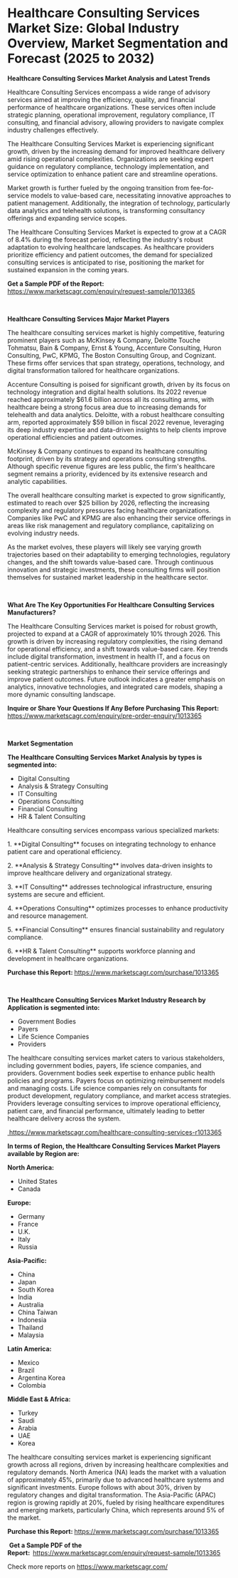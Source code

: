 <p><h1>Healthcare Consulting Services Market Size: Global Industry Overview, Market Segmentation and Forecast (2025 to 2032)</h1></p><p><strong>Healthcare Consulting Services Market Analysis and Latest Trends</strong></p>
<p><p>Healthcare Consulting Services encompass a wide range of advisory services aimed at improving the efficiency, quality, and financial performance of healthcare organizations. These services often include strategic planning, operational improvement, regulatory compliance, IT consulting, and financial advisory, allowing providers to navigate complex industry challenges effectively.</p><p>The Healthcare Consulting Services Market is experiencing significant growth, driven by the increasing demand for improved healthcare delivery amid rising operational complexities. Organizations are seeking expert guidance on regulatory compliance, technology implementation, and service optimization to enhance patient care and streamline operations. </p><p>Market growth is further fueled by the ongoing transition from fee-for-service models to value-based care, necessitating innovative approaches to patient management. Additionally, the integration of technology, particularly data analytics and telehealth solutions, is transforming consultancy offerings and expanding service scopes.</p><p>The Healthcare Consulting Services Market is expected to grow at a CAGR of 8.4% during the forecast period, reflecting the industry's robust adaptation to evolving healthcare landscapes. As healthcare providers prioritize efficiency and patient outcomes, the demand for specialized consulting services is anticipated to rise, positioning the market for sustained expansion in the coming years.</p></p>
<p><strong>Get a Sample PDF of the Report:&nbsp;</strong> <a href="https://www.marketscagr.com/enquiry/request-sample/1013365?utm_campaign=1835&utm_medium=2&utm_source=Github&utm_content=ia&utm_term=06032025&utm_id=healthcare-consulting-services">https://www.marketscagr.com/enquiry/request-sample/1013365</a></p>
<p>&nbsp;</p>
<p><strong>Healthcare Consulting Services Major Market Players</strong></p>
<p><p>The healthcare consulting services market is highly competitive, featuring prominent players such as McKinsey & Company, Deloitte Touche Tohmatsu, Bain & Company, Ernst & Young, Accenture Consulting, Huron Consulting, PwC, KPMG, The Boston Consulting Group, and Cognizant. These firms offer services that span strategy, operations, technology, and digital transformation tailored for healthcare organizations.</p><p>Accenture Consulting is poised for significant growth, driven by its focus on technology integration and digital health solutions. Its 2022 revenue reached approximately $61.6 billion across all its consulting arms, with healthcare being a strong focus area due to increasing demands for telehealth and data analytics. Deloitte, with a robust healthcare consulting arm, reported approximately $59 billion in fiscal 2022 revenue, leveraging its deep industry expertise and data-driven insights to help clients improve operational efficiencies and patient outcomes. </p><p>McKinsey & Company continues to expand its healthcare consulting footprint, driven by its strategy and operations consulting strengths. Although specific revenue figures are less public, the firm's healthcare segment remains a priority, evidenced by its extensive research and analytic capabilities. </p><p>The overall healthcare consulting market is expected to grow significantly, estimated to reach over $25 billion by 2026, reflecting the increasing complexity and regulatory pressures facing healthcare organizations. Companies like PwC and KPMG are also enhancing their service offerings in areas like risk management and regulatory compliance, capitalizing on evolving industry needs.</p><p>As the market evolves, these players will likely see varying growth trajectories based on their adaptability to emerging technologies, regulatory changes, and the shift towards value-based care. Through continuous innovation and strategic investments, these consulting firms will position themselves for sustained market leadership in the healthcare sector.</p></p>
<p>&nbsp;</p>
<p><strong>What Are The Key Opportunities For Healthcare Consulting Services Manufacturers?</strong></p>
<p><p>The Healthcare Consulting Services market is poised for robust growth, projected to expand at a CAGR of approximately 10% through 2026. This growth is driven by increasing regulatory complexities, the rising demand for operational efficiency, and a shift towards value-based care. Key trends include digital transformation, investment in health IT, and a focus on patient-centric services. Additionally, healthcare providers are increasingly seeking strategic partnerships to enhance their service offerings and improve patient outcomes. Future outlook indicates a greater emphasis on analytics, innovative technologies, and integrated care models, shaping a more dynamic consulting landscape.</p></p>
<p><strong>Inquire or Share Your Questions If Any Before Purchasing This Report:</strong> <a href="https://www.marketscagr.com/enquiry/pre-order-enquiry/1013365?utm_campaign=1835&utm_medium=2&utm_source=Github&utm_content=ia&utm_term=06032025&utm_id=healthcare-consulting-services">https://www.marketscagr.com/enquiry/pre-order-enquiry/1013365</a></p>
<p>&nbsp;</p>
<p><strong>Market Segmentation</strong></p>
<p><strong>The Healthcare Consulting Services Market Analysis by types is segmented into:</strong></p>
<p><ul><li>Digital Consulting</li><li>Analysis & Strategy Consulting</li><li>IT Consulting</li><li>Operations Consulting</li><li>Financial Consulting</li><li>HR & Talent Consulting</li></ul></p>
<p><p>Healthcare consulting services encompass various specialized markets: </p><p>1. **Digital Consulting** focuses on integrating technology to enhance patient care and operational efficiency.  </p><p>2. **Analysis & Strategy Consulting** involves data-driven insights to improve healthcare delivery and organizational strategy.  </p><p>3. **IT Consulting** addresses technological infrastructure, ensuring systems are secure and efficient.  </p><p>4. **Operations Consulting** optimizes processes to enhance productivity and resource management.  </p><p>5. **Financial Consulting** ensures financial sustainability and regulatory compliance.  </p><p>6. **HR & Talent Consulting** supports workforce planning and development in healthcare organizations.</p></p>
<p><strong>Purchase this Report:&nbsp;</strong><a href="https://www.marketscagr.com/purchase/1013365?utm_campaign=1835&utm_medium=2&utm_source=Github&utm_content=ia&utm_term=06032025&utm_id=healthcare-consulting-services">https://www.marketscagr.com/purchase/1013365</a></p>
<p>&nbsp;</p>
<p><strong>The Healthcare Consulting Services Market Industry Research by Application is segmented into:</strong></p>
<p><ul><li>Government Bodies</li><li>Payers</li><li>Life Science Companies</li><li>Providers</li></ul></p>
<p><p>The healthcare consulting services market caters to various stakeholders, including government bodies, payers, life science companies, and providers. Government bodies seek expertise to enhance public health policies and programs. Payers focus on optimizing reimbursement models and managing costs. Life science companies rely on consultants for product development, regulatory compliance, and market access strategies. Providers leverage consulting services to improve operational efficiency, patient care, and financial performance, ultimately leading to better healthcare delivery across the system.</p></p>
<p><a href="https://www.marketscagr.com/healthcare-consulting-services-r1013365?utm_campaign=1835&utm_medium=2&utm_source=Github&utm_content=ia&utm_term=06032025&utm_id=healthcare-consulting-services">&nbsp;https://www.marketscagr.com/healthcare-consulting-services-r1013365</a></p>
<p><strong>In terms of Region, the Healthcare Consulting Services Market Players available by Region are:</strong></p>
<p>
    <p> <strong> North America: </strong>
        <ul>
            <li>United States</li>
            <li>Canada</li>
        </ul>
        </p> 
    <p> <strong> Europe: </strong>
        <ul>
            <li>Germany</li>
            <li>France</li>
            <li>U.K.</li>
            <li>Italy</li>
            <li>Russia</li>
        </ul>
        </p> 
    <p> <strong> Asia-Pacific: </strong>
        <ul>
            <li>China</li>
            <li>Japan</li>
            <li>South Korea</li>
            <li>India</li>
            <li>Australia</li>
            <li>China Taiwan</li>
            <li>Indonesia</li>
            <li>Thailand</li>
            <li>Malaysia</li>
        </ul>
        </p> 
    <p> <strong> Latin America: </strong>
        <ul>
            <li>Mexico</li>
            <li>Brazil</li>
            <li>Argentina Korea</li>
            <li>Colombia</li>
        </ul>
        </p> 
    <p> <strong> Middle East & Africa: </strong>
        <ul>
            <li>Turkey</li>
            <li>Saudi</li>
            <li>Arabia</li>
            <li>UAE</li>
            <li>Korea</li>
        </ul>
    </p>
    </p>
<p><p>The healthcare consulting services market is experiencing significant growth across all regions, driven by increasing healthcare complexities and regulatory demands. North America (NA) leads the market with a valuation of approximately 45%, primarily due to advanced healthcare systems and significant investments. Europe follows with about 30%, driven by regulatory changes and digital transformation. The Asia-Pacific (APAC) region is growing rapidly at 20%, fueled by rising healthcare expenditures and emerging markets, particularly China, which represents around 5% of the market.</p></p>
<p><strong>Purchase this Report: </strong><a href="https://www.marketscagr.com/purchase/1013365?utm_campaign=1835&utm_medium=2&utm_source=Github&utm_content=ia&utm_term=06032025&utm_id=healthcare-consulting-services">https://www.marketscagr.com/purchase/1013365</a></p>
<p>&nbsp;<strong>Get a Sample PDF of the Report:&nbsp;&nbsp;</strong><a href="https://www.marketscagr.com/enquiry/request-sample/1013365?utm_campaign=1835&utm_medium=2&utm_source=Github&utm_content=ia&utm_term=06032025&utm_id=healthcare-consulting-services">https://www.marketscagr.com/enquiry/request-sample/1013365</a></p>
<p><strong></strong></p>
<p>Check more reports on <a href="https://www.marketscagr.com/?utm_campaign=1835&utm_medium=2&utm_source=Github&utm_content=ia&utm_term=06032025&utm_id=healthcare-consulting-services">https://www.marketscagr.com/</a></p>